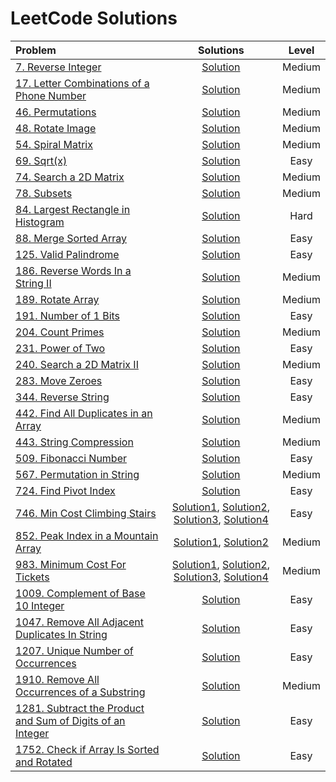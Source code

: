 # LeetCode Solutions

|  Problem  |  Solutions  |  Level  |
|:----------|:-----------:|:-------:|
|  [7. Reverse Integer](https://leetcode.com/problems/reverse-integer/)  |  [Solution](https://github.com/kishanrajput23/Love-Babbar-CPP-DSA-Course/blob/main/Lectures/Lecture_07/Lecture_Codes/07.cpp)  |  Medium  |
|  [17. Letter Combinations of a Phone Number](https://leetcode.com/problems/letter-combinations-of-a-phone-number/)  |  [Solution](https://github.com/kishanrajput23/Love-Babbar-CPP-DSA-Course/blob/main/Lectures/Lecture_38/Lecture_Codes/17.cpp)  |  Medium  |
|  [46. Permutations](https://leetcode.com/problems/permutations/description/)  |  [Solution](https://github.com/kishanrajput23/Love-Babbar-CPP-DSA-Course/blob/main/Lectures/Lecture_39/Lecture_Codes/46.cpp)  |  Medium  |
|  [48. Rotate Image](https://leetcode.com/problems/rotate-image/)  |  [Solution](https://github.com/kishanrajput23/Love-Babbar-CPP-DSA-Course/blob/main/Lectures/Lecture_23/Homework/48.cpp)  |  Medium  |
|  [54. Spiral Matrix](https://leetcode.com/problems/spiral-matrix/)  |  [Solution](https://github.com/kishanrajput23/Love-Babbar-CPP-DSA-Course/blob/main/Lectures/Lecture_23/Lecture_Codes/54.cpp)  |  Medium  |
|  [69. Sqrt(x)](https://leetcode.com/problems/sqrtx/)  |  [Solution](https://github.com/kishanrajput23/Love-Babbar-CPP-DSA-Course/blob/main/Lectures/Lecture_14/Lecture_Codes/69.cpp)  |  Easy  |
|  [74. Search a 2D Matrix](https://leetcode.com/problems/search-a-2d-matrix/)  |  [Solution](https://github.com/kishanrajput23/Love-Babbar-CPP-DSA-Course/blob/main/Lectures/Lecture_23/Lecture_Codes/74.cpp)  |  Medium  |
|  [78. Subsets](https://leetcode.com/problems/subsets/description/)  |  [Solution](https://github.com/kishanrajput23/Love-Babbar-CPP-DSA-Course/blob/main/Lectures/Lecture_37/Lecture_Codes/78.cpp)  |  Medium  |
|  [84. Largest Rectangle in Histogram](https://leetcode.com/problems/largest-rectangle-in-histogram/description/)  |  [Solution](https://github.com/kishanrajput23/Love-Babbar-CPP-DSA-Course/blob/main/Lectures/Lecture_56/Lecture_Codes/84.cpp)  |  Hard  |
|  [88. Merge Sorted Array](https://leetcode.com/problems/merge-sorted-array/)  |  [Solution](https://github.com/kishanrajput23/Love-Babbar-CPP-DSA-Course/blob/main/Lectures/Lecture_20/Homework/88.cpp)  |  Easy  |
|  [125. Valid Palindrome](https://leetcode.com/problems/valid-palindrome/)  |  [Solution](https://github.com/kishanrajput23/Love-Babbar-CPP-DSA-Course/blob/main/Lectures/Lecture_22/Lecture_Codes/125.cpp)  |  Easy  |
|  [186. Reverse Words In a String II](https://leetcode.com/problems/reverse-words-in-a-string-ii/)  |  [Solution](https://github.com/kishanrajput23/Love-Babbar-CPP-DSA-Course/blob/main/Lectures/Lecture_22/Homework/186.cpp)  |  Medium  |
|  [189. Rotate Array](https://leetcode.com/problems/rotate-array/)  |  [Solution](https://github.com/kishanrajput23/Love-Babbar-CPP-DSA-Course/blob/main/Lectures/Lecture_21/Lecture_Codes/189.cpp)  |  Medium  |
|  [191. Number of 1 Bits](https://leetcode.com/problems/number-of-1-bits/)  |  [Solution](https://github.com/kishanrajput23/Love-Babbar-CPP-DSA-Course/blob/main/Lectures/Lecture_05/Lecture_Codes/191.cpp)  |  Easy  |
|  [204. Count Primes](https://leetcode.com/problems/count-primes/)  |  [Solution](https://github.com/kishanrajput23/Love-Babbar-CPP-DSA-Course/blob/main/Lectures/Lecture_24/Lecture_Codes/204.cpp)  |  Medium  |
|  [231. Power of Two](https://leetcode.com/problems/power-of-two/)  |  [Solution](https://github.com/kishanrajput23/Love-Babbar-CPP-DSA-Course/blob/main/Lectures/Lecture_07/Lecture_Codes/231.cpp)  |  Easy  |
|  [240. Search a 2D Matrix II](https://leetcode.com/problems/search-a-2d-matrix-ii/)  |  [Solution](https://github.com/kishanrajput23/Love-Babbar-CPP-DSA-Course/blob/main/Lectures/Lecture_23/Lecture_Codes/240.cpp)  |  Medium  |
|  [283. Move Zeroes](https://leetcode.com/problems/move-zeroes/)  | [Solution](https://github.com/kishanrajput23/Love-Babbar-CPP-DSA-Course/blob/main/Lectures/Lecture_20/Lecture_Codes/283.cpp)  |  Easy  |
|  [344. Reverse String](https://leetcode.com/problems/reverse-string/)  |  [Solution](https://github.com/kishanrajput23/Love-Babbar-CPP-DSA-Course/blob/main/Lectures/Lecture_22/Lecture_Codes/344.cpp)  |  Easy  |
|  [442. Find All Duplicates in an Array](https://leetcode.com/problems/find-all-duplicates-in-an-array/)  |  [Solution](https://github.com/kishanrajput23/Love-Babbar-CPP-DSA-Course/blob/main/Lectures/Lecture_10/Homework/442.cpp)  |  Medium  |
|  [443. String Compression](https://leetcode.com/problems/string-compression/)  |  [Solution](https://github.com/kishanrajput23/Love-Babbar-CPP-DSA-Course/blob/main/Lectures/Lecture_22/Lecture_Codes/443.cpp)  |  Medium  |
|  [509. Fibonacci Number](https://leetcode.com/problems/fibonacci-number/)  |  [Solution](https://github.com/kishanrajput23/Love-Babbar-CPP-DSA-Course/blob/main/Lectures/Lecture_32/Lecture_Codes/509.cpp)  |  Easy  |
|  [567. Permutation in String](https://leetcode.com/problems/permutation-in-string/)  |  [Solution](https://github.com/kishanrajput23/Love-Babbar-CPP-DSA-Course/blob/main/Lectures/Lecture_22/Lecture_Codes/567.cpp)  |  Medium  |
|  [724. Find Pivot Index](https://leetcode.com/problems/find-pivot-index/)  |  [Solution](https://github.com/kishanrajput23/Love-Babbar-CPP-DSA-Course/blob/main/Lectures/Lecture_13/Homework/724.cpp)  |  Easy  |
|  [746. Min Cost Climbing Stairs](https://leetcode.com/problems/min-cost-climbing-stairs/description/)  |  [Solution1](https://github.com/kishanrajput23/Love-Babbar-CPP-DSA-Course/blob/main/Lectures/Lecture_103/Lecture_Codes/746_1.cpp), [Solution2](https://github.com/kishanrajput23/Love-Babbar-CPP-DSA-Course/blob/main/Lectures/Lecture_103/Lecture_Codes/746_2.cpp), [Solution3](https://github.com/kishanrajput23/Love-Babbar-CPP-DSA-Course/blob/main/Lectures/Lecture_103/Lecture_Codes/746_3.cpp), [Solution4](https://github.com/kishanrajput23/Love-Babbar-CPP-DSA-Course/blob/main/Lectures/Lecture_103/Lecture_Codes/746_4.cpp)  |  Easy  |
|  [852. Peak Index in a Mountain Array](https://leetcode.com/problems/peak-index-in-a-mountain-array/)  |  [Solution1](https://github.com/kishanrajput23/Love-Babbar-CPP-DSA-Course/blob/main/Lectures/Lecture_13/Lecture_Codes/852.cpp), [Solution2](https://github.com/kishanrajput23/Love-Babbar-CPP-DSA-Course/blob/main/Lectures/Lecture_33/Homework/852.cpp)  |  Medium  |
|  [983. Minimum Cost For Tickets](https://leetcode.com/problems/minimum-cost-for-tickets/description/)  |  [Solution1](https://github.com/kishanrajput23/Love-Babbar-CPP-DSA-Course/blob/main/Lectures/Lecture_113/Lecture_Codes/983_1.cpp), [Solution2](https://github.com/kishanrajput23/Love-Babbar-CPP-DSA-Course/blob/main/Lectures/Lecture_113/Lecture_Codes/983_2.cpp), [Solution3](https://github.com/kishanrajput23/Love-Babbar-CPP-DSA-Course/blob/main/Lectures/Lecture_113/Lecture_Codes/983_3.cpp), [Solution4](https://github.com/kishanrajput23/Love-Babbar-CPP-DSA-Course/blob/main/Lectures/Lecture_114/Lecture_Codes/983_4.cpp)  |  Medium  |
|  [1009. Complement of Base 10 Integer](https://leetcode.com/problems/complement-of-base-10-integer/)  |  [Solution](https://github.com/kishanrajput23/Love-Babbar-CPP-DSA-Course/blob/main/Lectures/Lecture_07/Lecture_Codes/1009.cpp)  |  Easy  |
|  [1047. Remove All Adjacent Duplicates In String](https://leetcode.com/problems/remove-all-adjacent-duplicates-in-string/)  |  [Solution](https://github.com/kishanrajput23/Love-Babbar-CPP-DSA-Course/blob/main/Lectures/Lecture_22/Homework/1047.cpp)  |  Easy  |
|  [1207. Unique Number of Occurrences](https://leetcode.com/problems/unique-number-of-occurrences/)  |  [Solution](https://github.com/kishanrajput23/Love-Babbar-CPP-DSA-Course/blob/main/Lectures/Lecture_10/Homework/1207.cpp)  |  Easy  |
|  [1910. Remove All Occurrences of a Substring](https://leetcode.com/problems/remove-all-occurrences-of-a-substring/)  |  [Solution](https://github.com/kishanrajput23/Love-Babbar-CPP-DSA-Course/blob/main/Lectures/Lecture_22/Lecture_Codes/1910.cpp)  |  Medium  |
|  [1281. Subtract the Product and Sum of Digits of an Integer](https://leetcode.com/problems/subtract-the-product-and-sum-of-digits-of-an-integer/)  |  [Solution](https://github.com/kishanrajput23/Love-Babbar-CPP-DSA-Course/blob/main/Lectures/Lecture_05/Lecture_Codes/1281.cpp)  |  Easy  |
|  [1752. Check if Array Is Sorted and Rotated](https://leetcode.com/problems/check-if-array-is-sorted-and-rotated/)  | [Solution](https://github.com/kishanrajput23/Love-Babbar-CPP-DSA-Course/blob/main/Lectures/Lecture_21/Lecture_Codes/1752.cpp)  |  Easy  |
